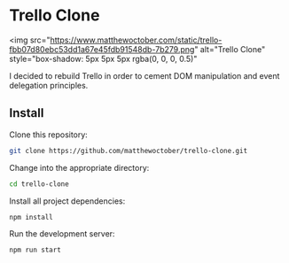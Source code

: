 # Trello Clone

<img src="https://www.matthewoctober.com/static/trello-fbb07d80ebc53dd1a67e45fdb91548db-7b279.png" alt="Trello Clone" style="box-shadow: 5px 5px 5px rgba(0, 0, 0, 0.5)"

I decided to rebuild Trello in order to cement DOM manipulation and event delegation principles.

## Install

Clone this repository:

```bash
git clone https://github.com/matthewoctober/trello-clone.git
```

Change into the appropriate directory:

```bash
cd trello-clone
```

Install all project dependencies:

```bash
npm install
```

Run the development server:

```bash
npm run start
```
